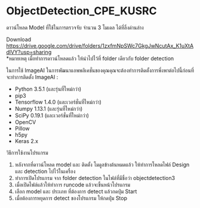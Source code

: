 # ObjectDetection_CPE_KUSRC

ดาวน์โหลด Model ที่ใช้ในการตรวจจับ จำนวน 3 โมเดล ได้ที่ลิ้งด่านล่าง

Download https://drive.google.com/drive/folders/1zxfmNpSWc7GkgJwNcutAx_K1uXtAdlVY?usp=sharing        
*หมายเหตุ เมื่อทำการดาวน์โหลดแล้ว ให้นำไปไว้ที่ folder เดียวกับ folder detection

ในการใช้ ImageAI ในการพัฒนาแอพพลิเคชั่นของคุณคุณจะต้องทำการติดตั้งการพึ่งพาต่อไปนี้ก่อนที่จะทำการติดตั้ง ImageAI :

- Python 3.5.1 (และรุ่นที่ใหม่กว่า)
- pip3
- Tensorflow 1.4.0 (และเวอร์ชั่นที่ใหม่กว่า)
- Numpy 1.13.1 (และรุ่นที่ใหม่กว่า)
- SciPy 0.19.1 (และเวอร์ชั่นที่ใหม่กว่า)
- OpenCV
- Pillow
- h5py
- Keras 2.x

วิธีการใช้งานโปรแกรม

1. หลังจากที่ดาวน์โหลด model และ ติดตั้ง โมดูลข้างต้นหมดแล้ว ให้ทำการโหลดไฟล์ Design และ detection ไปไว้ในเครื่อง
2. ทำการเปิดโปรแกรม จาก folder detection ในไฟล์ที่มีชื่อว่า objectdetection3
3. เมื่อเปิดไฟล์แล้วให้ทำการ runcode แล้วจะขึ้นหน้าโปรแกรม
4. เลือก model และ ประเภท ที่ต้องการ detect แล้วกดปุ่ม Start
5. เมื่อต้องการหยุดการ detect ของโปรแกรม ให้กดปุ่ม Stop 
